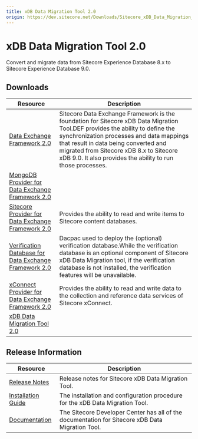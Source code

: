 ```yaml
---
title: xDB Data Migration Tool 2.0
origin: https://dev.sitecore.net/Downloads/Sitecore_xDB_Data_Migration_Tool/2x/xDB_Data_Migration_Tool_20.aspx
---
```


# xDB Data Migration Tool 2.0

Convert and migrate data from Sitecore Experience Database 8.x to Sitecore Experience Database 9.0.

## Downloads

 | Resource | Description |
 | --- | --- |
 | [Data Exchange Framework 2.0](https://sitecoredev.azureedge.net/~/media/FCA83A4F496244CEB1303A3C881942FD.ashx?date=20171014T201500) | Sitecore Data Exchange Framework is the foundation for Sitecore xDB Data Migration Tool.DEF provides the ability to define the synchronization processes and data mappings that result in data being converted and migrated from Sitecore xDB 8.x to Sitecore xDB 9.0. It also provides the ability to run those processes. |
 | [MongoDB Provider for Data Exchange Framework 2.0](https://sitecoredev.azureedge.net/~/media/FAC76B992BE24F198418F62F07886CDE.ashx?date=20171014T202315) |  |
 | [Sitecore Provider for Data Exchange Framework 2.0](https://sitecoredev.azureedge.net/~/media/B970453EC52C4180A3525D9579BE8F53.ashx?date=20171014T202740) | Provides the ability to read and write items to Sitecore content databases. |
 | [Verification Database for Data Exchange Framework 2.0](https://sitecoredev.azureedge.net/~/media/AD65CB5F3C3142DB8D3826F968FD1345.ashx?date=20171014T204619) | Dacpac used to deploy the (optional) verification database.While the verification database is an optional component of Sitecore xDB Data Migration tool, if the verification database is not installed, the verification features will be unavailable. |
 | [xConnect Provider for Data Exchange Framework 2.0](https://sitecoredev.azureedge.net/~/media/CF9B3B983B2B40E99EFE3E73A181DE1E.ashx?date=20171014T203437) | Provides the ability to read and write data to the collection and reference data services of Sitecore xConnect. |
 | [xDB Data Migration Tool 2.0](https://sitecoredev.azureedge.net/~/media/5E88D43D201643378A821BBAE6ECB786.ashx?date=20171014T203036) |  |

## Release Information

 | Resource | Description |
 | --- | --- |
 | [Release Notes](/downloads/Sitecore%20xDB%20Data%20Migration%20Tool/2x/xDB%20Data%20Migration%20Tool%2020/Release%20Notes) | Release notes for Sitecore xDB Data Migration Tool. |
 | [Installation Guide](https://sitecoredev.azureedge.net/~/media/D6350C7B778B467B924752A24CFFC50D.ashx?date=20190111T094424) | The installation and configuration procedure for the xDB Data Migration Tool. |
 | [Documentation](https://doc.sitecore.com/developers/dmt/20/xdb-data-migration-tool/en/xdb-data-migration-tool.html) | The Sitecore Developer Center has all of the documentation for Sitecore xDB Data Migration Tool. |